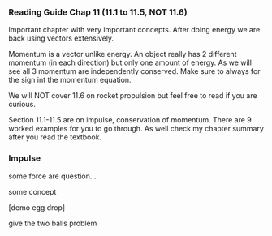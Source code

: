 ### Reading Guide Chap 11 (11.1 to 11.5, NOT 11.6)

Important chapter with very important concepts. After doing energy we are back using vectors extensively. 

<lrndesign-sidenote label="Instructor Note" icon="bookmark" bg-color="#c2e5f2">
Momentum is a vector unlike energy. An object really has 2 different momentum (in each direction) but only one amount of energy. As we will see all 3 momentum are independently conserved. Make sure to always for the sign int the momentum equation. 
</lrndesign-sidenote>

We will NOT cover 11.6 on rocket propulsion but feel free to read if you are curious. 

Section 11.1-11.5 are on impulse, conservation of momentum. There are 9 worked examples for you to go through. As well check my chapter summary after you read the textbook. 

### Impulse


some force are question...

some concept

[demo egg drop]


give the two balls problem
